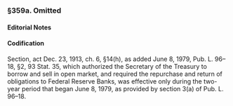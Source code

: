 ### §359a. Omitted ###

#### **Editorial Notes** ####

#### Codification ####

Section, act Dec. 23, 1913, ch. 6, §14(h), as added June 8, 1979, Pub. L. 96–18, §2, 93 Stat. 35, which authorized the Secretary of the Treasury to borrow and sell in open market, and required the repurchase and return of obligations to Federal Reserve Banks, was effective only during the two-year period that began June 8, 1979, as provided by section 3(a) of Pub. L. 96–18.